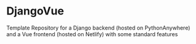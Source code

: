 # DjangoVue
Template Repository for a Django backend (hosted on PythonAnywhere) and a Vue frontend (hosted on Netlify) with some standard features
